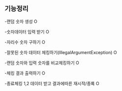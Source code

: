 ## 기능정리

-랜덤 숫자 생성 O

-숫자데이터 입력 받기 O

-자리수 숫자 구하기 O

-잘못된 숫자 데이터 체킹하기(IllegalArgumentException) O

-랜덤 숫자와 입력 숫자를 비교체킹하기 O

-체킹 결과 출력하기 O

-종료체킹 1,2 데이터 받고 결과에따른 재시작/종룍 O

